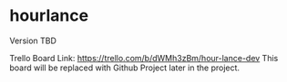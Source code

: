 # hourlance
Version TBD

Trello Board Link: https://trello.com/b/dWMh3zBm/hour-lance-dev
  This board will be replaced with Github Project later in the project.
